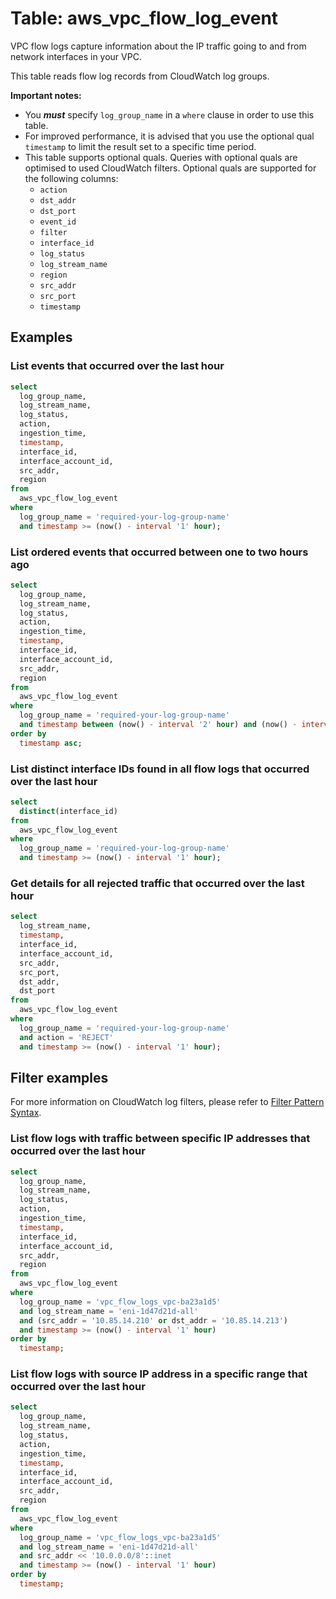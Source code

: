 # Table: aws_vpc_flow_log_event

VPC flow logs capture information about the IP traffic going to and from network interfaces in your VPC.

This table reads flow log records from CloudWatch log groups.

**Important notes:**

- You **_must_** specify `log_group_name` in a `where` clause in order to use this table.
- For improved performance, it is advised that you use the optional qual `timestamp` to limit the result set to a specific time period.
- This table supports optional quals. Queries with optional quals are optimised to used CloudWatch filters. Optional quals are supported for the following columns:
  - `action`
  - `dst_addr`
  - `dst_port`
  - `event_id`
  - `filter`
  - `interface_id`
  - `log_status`
  - `log_stream_name`
  - `region`
  - `src_addr`
  - `src_port`
  - `timestamp`

## Examples

### List events that occurred over the last hour

```sql
select
  log_group_name,
  log_stream_name,
  log_status,
  action,
  ingestion_time,
  timestamp,
  interface_id,
  interface_account_id,
  src_addr,
  region
from
  aws_vpc_flow_log_event
where
  log_group_name = 'required-your-log-group-name'
  and timestamp >= (now() - interval '1' hour);
```

### List ordered events that occurred between one to two hours ago

```sql
select
  log_group_name,
  log_stream_name,
  log_status,
  action,
  ingestion_time,
  timestamp,
  interface_id,
  interface_account_id,
  src_addr,
  region
from
  aws_vpc_flow_log_event
where
  log_group_name = 'required-your-log-group-name'
  and timestamp between (now() - interval '2' hour) and (now() - interval '1' hour)
order by
  timestamp asc;
```

### List distinct interface IDs found in all flow logs that occurred over the last hour

```sql
select
  distinct(interface_id)
from
  aws_vpc_flow_log_event
where
  log_group_name = 'required-your-log-group-name'
  and timestamp >= (now() - interval '1' hour);
```

### Get details for all rejected traffic that occurred over the last hour

```sql
select
  log_stream_name,
  timestamp,
  interface_id,
  interface_account_id,
  src_addr,
  src_port,
  dst_addr,
  dst_port
from
  aws_vpc_flow_log_event
where
  log_group_name = 'required-your-log-group-name'
  and action = 'REJECT'
  and timestamp >= (now() - interval '1' hour);
```

## Filter examples

For more information on CloudWatch log filters, please refer to [Filter Pattern Syntax](https://docs.aws.amazon.com/AmazonCloudWatch/latest/logs/FilterAndPatternSyntax.html).

### List flow logs with traffic between specific IP addresses that occurred over the last hour

```sql
select
  log_group_name,
  log_stream_name,
  log_status,
  action,
  ingestion_time,
  timestamp,
  interface_id,
  interface_account_id,
  src_addr,
  region
from
  aws_vpc_flow_log_event
where
  log_group_name = 'vpc_flow_logs_vpc-ba23a1d5'
  and log_stream_name = 'eni-1d47d21d-all'
  and (src_addr = '10.85.14.210' or dst_addr = '10.85.14.213')
  and timestamp >= (now() - interval '1' hour)
order by
  timestamp;
```

### List flow logs with source IP address in a specific range that occurred over the last hour

```sql
select
  log_group_name,
  log_stream_name,
  log_status,
  action,
  ingestion_time,
  timestamp,
  interface_id,
  interface_account_id,
  src_addr,
  region
from
  aws_vpc_flow_log_event
where
  log_group_name = 'vpc_flow_logs_vpc-ba23a1d5'
  and log_stream_name = 'eni-1d47d21d-all'
  and src_addr << '10.0.0.0/8'::inet
  and timestamp >= (now() - interval '1' hour)
order by
  timestamp;
```
